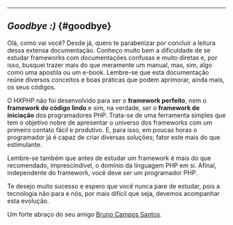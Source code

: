 ----
## *Goodbye :)* {#goodbye}

Olá, como vai você? Desde já, quero te parabenizar por concluir a leitura dessa extensa documentação. Conheço muito bem a dificuldade de se estudar frameworks com documentações confusas e muito diretas e, por isso, busquei trazer mais do que meramente um manual, mas, sim, algo como uma apostila ou um e-book. Lembre-se que esta documentação reúne diversos conceitos e boas práticas que podem aprimorar, ainda mais, os seus códigos.

O HXPHP não foi desenvolvido para ser o <b>framework perfeito</b>, nem o <b>framework do código lindo</b> e sim, na verdade, ser o <b>framework de iniciação</b> dos programadores PHP. Trata-se de uma ferramenta simples que tem o objetivo nobre de apresentar o universo dos frameworks com um primeiro contato fácil e produtivo. E, para isso, em poucas horas o programador já é capaz de criar diversas soluções; fator este mais do que estimulante.

Lembre-se também que antes de estudar um framework é mais do que recomendado, imprescindível, o domínio da linguagem PHP em si. Afinal, independente do framework, você deve ser um programador PHP.

Te desejo muito sucesso e espero que você nunca pare de estudar, pois a tecnologia não para e nós, por mais difícil que seja, devemos acompanhar esta evolução.

Um forte abraço do seu amigo [Bruno Campos Santos](https://www.facebook.com/brunocsantos2012 "Bruno Campos Santos").